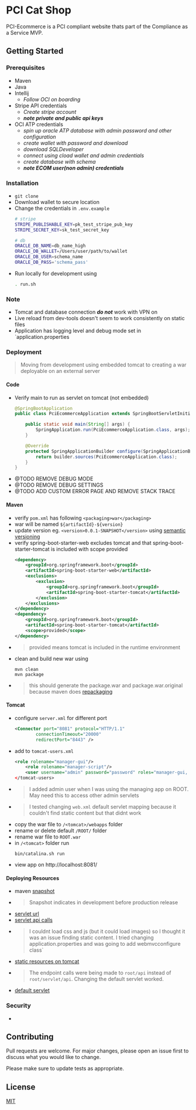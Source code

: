 # PCI Cat Shop

PCI-Ecommerce is a PCI compliant website thats part of the Compliance as a Service MVP.

## Getting Started
### Prerequisites

- Maven
- Java
- Intellij
  - *Follow OCI on boarding*
- Stripe API credentials
  - *Create stripe account*
  - ***note private and public api keys***
- OCI ATP credentials
  - *spin up oracle ATP database with admin password and other configuration*
  - *create wallet with password and download*
  - *download SQLDeveloper*
  - *connect using cload wallet and admin credentials*
  - *create database with schema*
  - ***note ECOM user(non admin) credentials***

### Installation
- `git clone`
- Download wallet to secure location
- Change the credentials in `.env.example`
    ```bash
    # stripe
    STRIPE_PUBLISHABLE_KEY=pk_test_stripe_pub_key
    STRIPE_SECRET_KEY=sk_test_secret_key
    
    # db
    ORACLE_DB_NAME=db_name_high
    ORACLE_DB_WALLET=/Users/user/path/to/wallet
    ORACLE_DB_USER=schema_name
    ORACLE_DB_PASS='schema_pass'
    ```
- Run locally for development using 
    ```bash
    . run.sh
    ```

### Note
- Tomcat and database connection ***do not*** work with VPN on
- Live reload from dev-tools doesn't seem to work consistently on static files
- Application has logging level and debug mode set in `application.properties


### Deployment
> Moving from development using embedded tomcat to creating a war deployable on an external server
#### Code
- Verify main to run as servlet on tomcat (not embedded)
    ```java
    @SpringBootApplication
    public class PciEcommerceApplication extends SpringBootServletInitializer {

        public static void main(String[] args) {
            SpringApplication.run(PciEcommerceApplication.class, args);
        }

        @Override
        protected SpringApplicationBuilder configure(SpringApplicationBuilder builder) {
            return builder.sources(PciEcommerceApplication.class);
        }
    }
    ```
- @TODO REMOVE DEBUG MODE
- @TODO REMOVE DEBUG SETTINGS
- @TODO ADD CUSTOM ERROR PAGE AND REMOVE STACK TRACE

#### Maven
- verify `pom.xml` has following
    `<packaging>war</packaging>`
- war will be named `${artifactId}-${version}`
- update version eg. `<version>0.0.1-SNAPSHOT</version>` using [semantic versioning](semver.org)
- verify spring-boot-starter-web excludes tomcat and that spring-boot-starter-tomcat is included with scope provided
    ```xml
    <dependency>
        <groupId>org.springframework.boot</groupId>
        <artifactId>spring-boot-starter-web</artifactId>
        <exclusions>
            <exclusion>
                <groupId>org.springframework.boot</groupId>
                <artifactId>spring-boot-starter-tomcat</artifactId>
            </exclusion>
        </exclusions>
    </dependency>
    <dependency>
        <groupId>org.springframework.boot</groupId>
        <artifactId>spring-boot-starter-tomcat</artifactId>
        <scope>provided</scope>
    </dependency>
    ```
- > provided means tomcat is included in the runtime environment
- clean and build new war using 
    ```shell
    mvn clean
    mvn package
    ```
- > this should generate the package.war and package.war.original because maven does [repackaging](https://stackoverflow.com/questions/43641664/why-spring-boot-generates-jar-or-war-file-with-original-extension)

#### Tomcat
- configure `server.xml` for different port
    ```xml
    <Connector port="8081" protocol="HTTP/1.1"
            connectionTimeout="20000"
            redirectPort="8443" /> 
    ```
- add to `tomcat-users.xml`
    ```xml
    <role rolename="manager-gui"/>
        <role rolename="manager-script"/>
        <user username="admin" password="password" roles="manager-gui, manager-script"/>
    </tomcat-users>
    ```
- > I added admin user when I was using the managing app on ROOT. May need this to access other admin servlets
- > I tested changing `web.xml` default servlet mapping because it couldn't find static content but that didnt work
- copy the war file to `/<tomcat>/webapps` folder
- rename or delete default `/ROOT/` folder
- rename war file to `ROOT.war`
- in `/<tomcat>` folder run 
    ```shell
    bin/catalina.sh run
    ```
- view app on http://localhost:8081/


#### Deploying Resources
  - maven [snapshot](https://stackoverflow.com/questions/5901378/what-exactly-is-a-maven-snapshot-and-why-do-we-need-it)
  - > Snapshot indicates in development before production release
  - [servlet url](https://stackoverflow.com/questions/20405474/add-context-path-to-spring-boot-application)
  - [servlet api calls](https://stackoverflow.com/questions/46280399/spring-boot-rest-controller-returns-404-when-deployed-on-external-tomcat-9-serve)
  - > I couldnt load css and js (but it could load images) so I thought it was an issue finding static content. I tried changing application.properties and was going to add webmvcconfigure class`
  - [static resources on tomcat](https://stackoverflow.com/questions/41190635/css-and-js-file-not-loading-while-deploying-war-file-on-apache-tomcat)
  - > The endpoint calls were being made to `root/api` instead of `root/servlet/api`. Changing the default servlet worked.
  - [default servlet](https://stackoverflow.com/questions/14223150/mapping-a-specific-servlet-to-be-the-default-servlet-in-tomcat)


### Security
- 

## Contributing
Pull requests are welcome. For major changes, please open an issue first to discuss what you would like to change.

Please make sure to update tests as appropriate.

## License
[MIT](https://choosealicense.com/licenses/mit/)